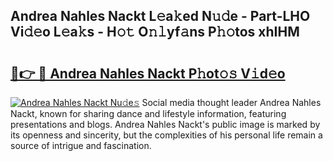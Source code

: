 ## Andrea Nahles Nackt L𝚎a𝚔ed N𝚞𝚍e - Part-LHO Vi𝚍𝚎o L𝚎a𝚔s - H𝚘𝚝 O𝚗𝚕yf𝚊ns P𝚑𝚘tos xhIHM

# <h2><a href="http://kfc5uzr.oniu.top/?m=Andrea+Nahles+Nackt">🔗👉 🔴 Andrea Nahles Nackt P𝚑ot𝚘𝚜 V𝚒d𝚎o</a></h2>

[![Andrea Nahles Nackt Nu𝚍e𝚜](https://i.imgur.com/0qMVB7G.gif)](http://kfc5uzr.oniu.top/?m=Andrea+Nahles+Nackt)
Social media thought leader Andrea Nahles Nackt, known for sharing dance and lifestyle information, featuring presentations and blogs. Andrea Nahles Nackt's public image is marked by its openness and sincerity, but the complexities of his personal life remain a source of intrigue and fascination.  
